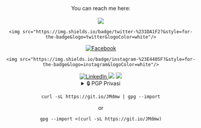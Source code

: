 <!-- Socmed Button -->
<div align="center">
   You can reach me here:<br><br>
  <a href="mailto: kang.slot@bk.ru tyle="text-decoration: none;">
    <img src="https://img.shields.io/badge/email%20me%20here-%23EA4335?&style=for-the-badge&logo=gmail&logoColor=white"/>
  </a>


    <img src="https://img.shields.io/badge/twitter-%231DA1F2?&style=for-the-badge&logo=twitter&logoColor=white"/>
  </a>

   <a href="https://www.facebook.com/mrcodin/" target="_blank">
    <img src="https://img.shields.io/badge/-Facebook-1877f2?style=for-the-badge&logo=facebook&logoColor=white" alt="Facebook" />
  </a>

  
    <img src="https://img.shields.io/badge/instagram-%23E4405F?&style=for-the-badge&logo=instagram&logoColor=white"/>
  </a>

 <a href="https://www.linkedin.com/in/mhdraihandzakysaragih" target="_blank">
    <img src="https://img.shields.io/badge/LinkedIn-%230077B5.svg?&style=for-the-badge&logo=linkedin&logoColor=white" alt="LinkedIn" />
  </a>

 <a href="https://twitter.com/DzakySaragih?fbclid=IwAR3bjk1WDAWg0VeGOcXhOKZSmU6axVI9w2RVKNKoX5W9ECI062MDIfeqf0U" style="text-decoration: none;">
    <img src="https://img.shields.io/badge/twitter-%2326A5E4?&style=for-the-badge&logo=telegram&logoColor=white"/> 

  </a>

<a href="https://www.youtube.com/vondutchofficial?fbclid=IwAR3bjk1WDAWg0VeGOcXhOKZSmU6axVI9w2RVKNKoX5W9ECI062MDIfeqf0U" style="text-decoration: none;">
<img src="https://img.shields.io/badge/youtube-%2326A5E4?&style=for-the-badge&logo=youtube&logoColor=white"/> 



<details>
<summary>&#128274; PGP  Privasi  </mmary>

```
curl -sL https://git.io/JMdmw | gpg --import
```
or
```
gpg --import <(curl -sL https://git.io/JMdmw)
```
</details>
